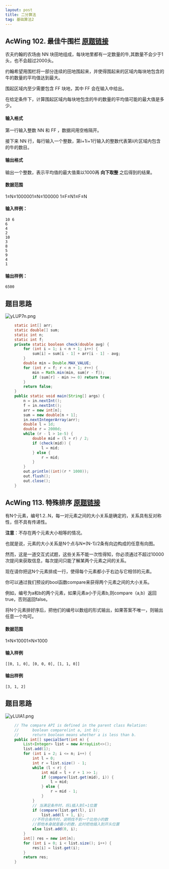 ```yaml
---
layout: post
title: 二分算法
tag: 基础算法2
---
```


## AcWing 102. 最佳牛围栏   [原题链接](https://www.acwing.com/problem/content/104/)

农夫约翰的农场由 NN 块田地组成，每块地里都有一定数量的牛,其数量不会少于1头，也不会超过2000头。

约翰希望用围栏将一部分连续的田地围起来，并使得围起来的区域内每块地包含的牛的数量的平均值达到最大。

围起区域内至少需要包含 FF 块地，其中 FF 会在输入中给出。

在给定条件下，计算围起区域内每块地包含的牛的数量的平均值可能的最大值是多少。

#### 输入格式

第一行输入整数 NN 和 FF ，数据间用空格隔开。

接下来 NN 行，每行输入一个整数，第i+1i+1行输入的整数代表第ii片区域内包含的牛的数目。

#### 输出格式

输出一个整数，表示平均值的最大值乘以1000再 **向下取整** 之后得到的结果。

#### 数据范围

1≤N≤1000001≤N≤100000
1≤F≤N1≤F≤N

#### 输入样例：

```
10 6
6 
4
2
10
3
8
5
9
4
1
```

#### 输出样例：

```
6500
```

## 题目思路

![yLUP7n.png](https://s3.ax1x.com/2021/02/23/yLUP7n.png)

```java
    static int[] arr;
    static double[] sum;
    static int n;
    static int f;
    private static boolean check(double avg) {
        for (int i = 1; i < n + 1; i++) {
            sum[i] = sum[i - 1] + arr[i - 1] - avg;
        }
        double min = Double.MAX_VALUE;
        for (int r = f; r < n + 1; r++) {
            min = Math.min(min, sum[r - f]);
            if (sum[r] - min >= 0) return true;
        }
        return false;
    }
    public static void main(String[] args) {
        n = in.nextInt();
        f = in.nextInt();
        arr = new int[n];
        sum = new double[n + 1];
        in.nextIntegerArray(arr);
        double l = 1d;
        double r = 2000d;
        while (r - l > 1e-5) {
            double mid = (l + r) / 2;
            if (check(mid)) {
                l = mid;
            } else {
                r = mid;
            }
        }
        out.println((int)(r * 1000));
        out.flush();
        out.close();
    }
```


## AcWing 113. 特殊排序   [原题链接](https://www.acwing.com/problem/content/115/)

有N个元素，编号1.2..N，每一对元素之间的大小关系是确定的，关系具有反对称性，但不具有传递性。

**注意**：不存在两个元素大小相等的情况。

也就是说，元素的大小关系是N个点与N*(N-1)/2条有向边构成的任意有向图。

然而，这是一道交互式试题，这些关系不能一次性得知，你必须通过不超过10000次提问来获取信息，每次提问只能了解某两个元素之间的关系。

现在请你把这N个元素排成一行，使得每个元素都小于右边与它相邻的元素。

你可以通过我们预设的bool函数compare来获得两个元素之间的大小关系。

例如，编号为a和b的两个元素，如果元素a小于元素b,则compare（a,b）返回true，否则返回false。

将N个元素排好序后，把他们的编号以数组的形式输出，如果答案不唯一，则输出任意一个均可。

#### 数据范围

1≤N≤10001≤N≤1000

#### 输入样例

```
[[0, 1, 0], [0, 0, 0], [1, 1, 0]]
```

#### 输出样例

```
[3, 1, 2]
```

## 题目思路

![yLUlA1.png](https://s3.ax1x.com/2021/02/23/yLUlA1.png)

```java
    // The compare API is defined in the parent class Relation:
    //      boolean compare(int a, int b);
    //      return boolean means whether a is less than b.
	public int[] specialSort(int n) {
        List<Integer> list = new ArrayList<>();
        list.add(1);
        for (int i = 2; i <= n; i++) {
            int l = 0;
            int r = list.size() - 1;
            while (l < r) {
                int mid = l + r + 1 >> 1;
                if (compare(list.get(mid), i)) {
                    l = mid;
                } else {
                    r = mid - 1;
                }
            }
            // 当满足条件时，将i插入到l+1位置
            if (compare(list.get(l), i))
                list.add(l + 1, i);
            //不符合条件时，说明找不到一个比他小的数
            //即他本身就是最小的数，此时把他插入到开头位置
            else list.add(0, i);
        }
        int[] res = new int[n];
        for (int i = 0; i < list.size(); i++) {
            res[i] = list.get(i);
        }
        return res;
    }
```

